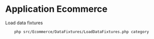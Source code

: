 Application Ecommerce
=====================

Load data fixtures

        php src/Ecommerce/DataFixtures/LoadDataFixtures.php category